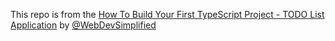 This repo is from the [How To Build Your First TypeScript Project - TODO List Application](https://youtu.be/jBmrduvKl5w) by [@WebDevSimplified](https://github.com/WebDevSimplified/typescript-todo-list)
